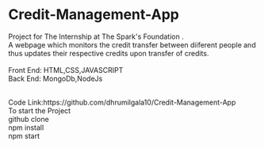 # Credit-Management-App
Project for The Internship at The Spark's Foundation . 
<br>
A webpage which monitors the credit transfer between diiferent people and thus updates their respective credits upon transfer of credits.
<br>
<br>
Front End: HTML,CSS,JAVASCRIPT
<br>
Back End: MongoDb,NodeJs

<br>
Code Link:https://github.com/dhrumilgala10/Credit-Management-App
<br>
To start the Project
<br>
github clone 
<br>
npm install
<br>
npm start
